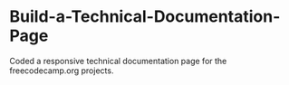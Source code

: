 ﻿# Build-a-Technical-Documentation-Page
Coded a responsive technical documentation page for the freecodecamp.org projects.
